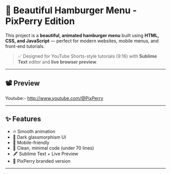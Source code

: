 # 🍔 Beautiful Hamburger Menu - PixPerry Edition

This project is a **beautiful, animated hamburger menu** built using **HTML, CSS, and JavaScript** — perfect for modern websites, mobile menus, and front-end tutorials.

> ✅ Designed for YouTube Shorts-style tutorials (9:16) with **Sublime Text** editor and **live browser preview**.

---

## 📽 Preview

Youtube:- http://www.youtube.com/@PixPerry


---

## ✨ Features

- 🔥 Smooth animation
- 🌙 Dark glassmorphism UI
- 📱 Mobile-friendly
- 🧠 Clean, minimal code (under 70 lines)
- 🖋️ Sublime Text + Live Preview
- 🔐 PixPerry branded version

---
